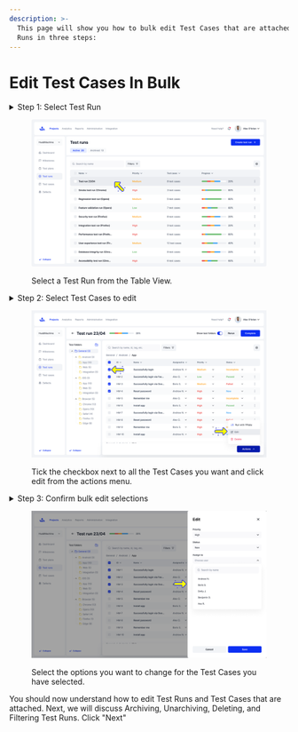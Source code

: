 ```yaml
---
description: >-
  This page will show you how to bulk edit Test Cases that are attached to Test
  Runs in three steps:
---
```


# Edit Test Cases In Bulk

<details>

<summary>Step 1: Select Test Run</summary>

In the Test Runs page, select a Test Run inside of the Table View.

</details>

<figure><img src="../../../../.gitbook/assets/848_Test runs (1).png" alt=""><figcaption><p>Select a Test Run from the Table View.</p></figcaption></figure>

<details>

<summary>Step 2: Select Test Cases to edit</summary>

Inside the Test Run, select the Test Cases to edit by ticking the checkbox next to them. \
\
Then open the actions menu on the bottom right and click "Edit"

</details>

<figure><img src="../../../../.gitbook/assets/Test runs - View test run - Bulk (1).png" alt=""><figcaption><p>Tick the checkbox next to all the Test Cases you want and click edit from the actions menu.</p></figcaption></figure>

<details>

<summary>Step 3: Confirm bulk edit selections</summary>

Place Info in the fields of the sidebar to edit your Table View of Test Cases.

* Priority level (High, medium, low)
* Status (Active, Incomplete, Passed, Failed)
* User assignment

</details>

<figure><img src="../../../../.gitbook/assets/Test runs - View test run - Edit (1).png" alt=""><figcaption><p>Select the options you want to change for the Test Cases you have selected.</p></figcaption></figure>

You should now understand how to edit Test Runs and Test Cases that are attached. Next, we will discuss Archiving, Unarchiving, Deleting, and Filtering Test Runs. Click "Next"&#x20;
